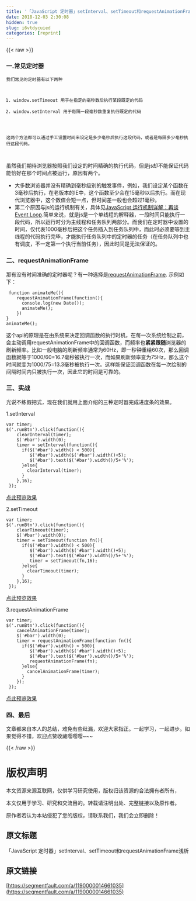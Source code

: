 ```yaml
---
title: '「JavaScript 定时器」setInterval、setTimeout和requestAnimationFrame浅析' 
date: 2018-12-03 2:30:08
hidden: true
slug: i6vtdycuied
categories: [reprint]
---
```


{{< raw >}}

                    
<h3><strong>一.常见定时器</strong></h3>
<pre><code>我们常见的定时器有以下两种

1. window.setTimeout 用于在指定的毫秒数后执行某段既定的代码
2. window.setInterval 用于每隔一段毫秒数重复执行既定的代码

这两个方法都可以通过手工设置时间来设定是多少毫秒后执行这段代码，或者是每隔多少毫秒执行这段代码。  
</code></pre>
<p>虽然我们期待浏览器按照我们设定的时间精确的执行代码，但是js却不能保证代码能恰好在那个时间点被运行，原因有两个。</p>
<ul>
<li>大多数浏览器并没有精确到毫秒级别的触发事件，例如，我们设定某个函数在3毫秒后执行，在老版本的IE中，这个函数至少会在15毫秒以后执行。而在现代浏览器中，这个数值会短一点，但时间差一般也会超过1毫秒。</li>
<li>第二个原因与js的运行机制有关，具体见<a href="http://www.ruanyifeng.com/blog/2014/10/event-loop.html" rel="nofollow noreferrer">JavaScript 运行机制详解：再谈Event Loop</a>.简单来说，就是js是一个单线程的解释器，一段时间只能执行一段代码，所以运行时分为主线程和任务队列两部分。而我们在定时器中设置的时间，仅代表1000毫秒后把这个任务插入到任务队列中，而此时必须要等到主线程的代码执行完毕，才能执行任务队列中的定时器的任务（在任务队列中也有调度，不一定第一个执行当前任务），因此时间是无法保证的。</li>
</ul>
<h3><strong>二、requestAnimationFrame</strong></h3>
<p>那有没有时间准确的定时器呢？有一种选择是<a href="https://developer.mozilla.org/zh-CN/docs/Web/API/Window/requestAnimationFrame" rel="nofollow noreferrer">requestAnimationFrame</a>.  示例如下：</p>
<pre><code> function animateMe(){
    requestAnimationFrame(function(){
      console.log(new Date());
      animateMe();
    })
}
animateMe();</code></pre>
<p>这个api的原理是在由系统来决定回调函数的执行时机，在每一次系统绘制之前，会主动调用requestAnimationFrame中的回调函数，而频率也<strong>紧紧跟随</strong>浏览器的刷新频率。比如一般电脑的刷新频率通常为60Hz，即一秒钟重绘60次，那么回调函数就等于1000/60=16.7毫秒被执行一次，而如果刷新频率变为75Hz，那么这个时间就变为1000/75=13.3毫秒被执行一次。这样能保证回调函数在每一次绘制的间隔时间内只被执行一次，因此它的时间是可靠的。</p>
<h3><strong>三、实战</strong></h3>
<p>光说不练假把式，现在我们就用上面介绍的三种定时器完成进度条的效果。  </p>
<p>1.setInterval</p>
<pre><code>var timer;
$('.runBtn').click(function(){
    clearInterval(timer);
    $('#bar').width(0);
    timer = setInterval(function(){
      if($('#bar').width() &lt; 500){
         $('#bar').width($('#bar').width()+5);
         $('#bar').text($('#bar').width()/5+'%');
      }else{
        clearInterval(timer);
      } 
    },16);
 });</code></pre>
<p><a href="https://jsfiddle.net/21fepjjx/7/" rel="nofollow noreferrer">点此预览效果</a></p>
<p>2.setTimeout</p>
<pre><code>var timer;
$('.runBtn').click(function(){
    clearTimeout(timer);
    $('#bar').width(0);
    timer = setTimeout(function fn(){
      if($('#bar').width() &lt; 500){
         $('#bar').width($('#bar').width()+5);
         $('#bar').text($('#bar').width()/5+'%');
         timer = setTimeout(fn,16);
      }else{
        clearTimeout(timer);
      } 
    },16);
 });</code></pre>
<p><a href="https://jsfiddle.net/Jchermy/pzt50zgy/1/" rel="nofollow noreferrer">点此预览效果</a></p>
<p>3.requestAnimationFrame</p>
<pre><code>var timer;
$('.runBtn').click(function(){
    cancelAnimationFrame(timer);
    $('#bar').width(0);
    timer = requestAnimationFrame(function fn(){
      if($('#bar').width() &lt; 500){
         $('#bar').width($('#bar').width()+5);
         $('#bar').text($('#bar').width()/5+'%');
         requestAnimationFrame(fn);
      }else{
        cancelAnimationFrame(timer);
      } 
    });
 });</code></pre>
<p><a href="https://jsfiddle.net/Jchermy/21fepjjx/10/" rel="nofollow noreferrer">点此预览效果</a></p>
<h3><strong>四、最后</strong></h3>
<p>文章都来自本人的总结，难免有些纰漏，欢迎大家指正。一起学习，一起进步。如果觉得不错，欢迎点赞收藏嘤嘤嘤~~~</p>

                
{{< /raw >}}

# 版权声明
本文资源来源互联网，仅供学习研究使用，版权归该资源的合法拥有者所有，

本文仅用于学习、研究和交流目的。转载请注明出处、完整链接以及原作者。

原作者若认为本站侵犯了您的版权，请联系我们，我们会立即删除！

## 原文标题
「JavaScript 定时器」setInterval、setTimeout和requestAnimationFrame浅析

## 原文链接
[https://segmentfault.com/a/1190000014661035](https://segmentfault.com/a/1190000014661035)

